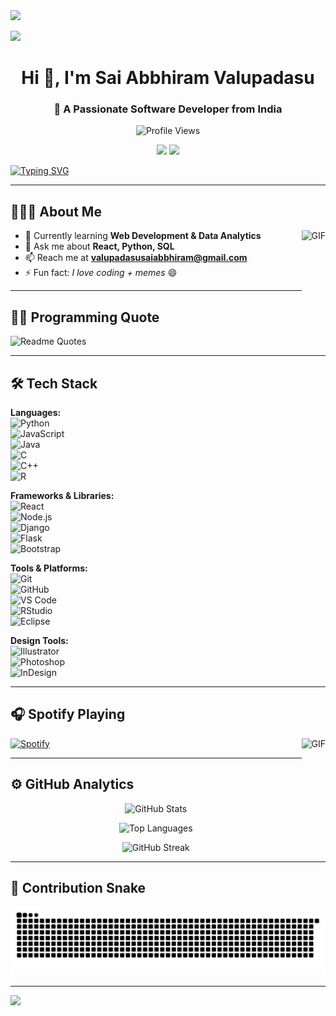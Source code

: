 <!-- Top Divider -->
<img src="https://user-images.githubusercontent.com/73097560/115834477-dbab4500-a447-11eb-908a-139a6edaec5c.gif">

<!-- Banner -->
![](https://github.com/halfrost/halfrost/blob/master/icons/header_.png)

<h1 align="center">Hi 👋, I'm Sai Abbhiram Valupadasu</h1>
<h3 align="center">🚀 A Passionate Software Developer from India</h3>

<p align="center">
  <img src="https://komarev.com/ghpvc/?username=valupadasusaiabbhiram&label=Profile%20views&color=0e75b6&style=flat" alt="Profile Views" /> 
</p>

<p align="center">
  <a href="mailto:valupadasusaiabbhiram@gmail.com"><img src="https://img.shields.io/badge/Email-Contact%20Me-blue?style=for-the-badge&logo=gmail" /></a>
  <a href="https://www.linkedin.com/in/saiabbhiram-valupadasu"><img src="https://img.shields.io/badge/LinkedIn-Connect-blue?style=for-the-badge&logo=linkedin" /></a>

</p>

[![Typing SVG](https://readme-typing-svg.demolab.com?font=Jetbrains+Mono&pause=1000&color=F74444&width=700&lines=I'm+a+Web+Developer+and+Data+Analytics+Enthusiast)](https://git.io/typing-svg)

---

## 👨🏻‍💻 About Me
<img align="right" alt="GIF" height="160px" src="https://media.giphy.com/media/du3J3cXyzhj75IOgvA/giphy.gif" />

- 🌱 Currently learning **Web Development & Data Analytics**  
- 💬 Ask me about **React, Python, SQL**  
- 📫 Reach me at **valupadasusaiabbhiram@gmail.com**  
- ⚡ Fun fact: *I love coding + memes* 😄  

---

## ✍🏻 Programming Quote
![Readme Quotes](https://quotes-github-readme.vercel.app/api?type=horizontal&theme=light)

---

## 🛠 Tech Stack  

**Languages:**  
![Python](https://img.shields.io/badge/-Python-05122A?style=flat&logo=python)  
![JavaScript](https://img.shields.io/badge/-JavaScript-05122A?style=flat&logo=javascript)  
![Java](https://img.shields.io/badge/-Java-05122A?style=flat&logo=java&logoColor=FFA518)  
![C](https://img.shields.io/badge/-C-05122A?style=flat&logo=c)  
![C++](https://img.shields.io/badge/-C++-05122A?style=flat&logo=c%2B%2B)  
![R](https://img.shields.io/badge/-R-05122A?style=flat&logo=r)  

**Frameworks & Libraries:**  
![React](https://img.shields.io/badge/-React-05122A?style=flat&logo=react)  
![Node.js](https://img.shields.io/badge/-Node.js-05122A?style=flat&logo=node.js)  
![Django](https://img.shields.io/badge/-Django-05122A?style=flat&logo=django)  
![Flask](https://img.shields.io/badge/-Flask-05122A?style=flat&logo=flask)  
![Bootstrap](https://img.shields.io/badge/-Bootstrap-05122A?style=flat&logo=bootstrap)  

**Tools & Platforms:**  
![Git](https://img.shields.io/badge/-Git-05122A?style=flat&logo=git)  
![GitHub](https://img.shields.io/badge/-GitHub-05122A?style=flat&logo=github)  
![VS Code](https://img.shields.io/badge/-Visual%20Studio%20Code-05122A?style=flat&logo=visual-studio-code)  
![RStudio](https://img.shields.io/badge/-RStudio-05122A?style=flat&logo=rstudio)  
![Eclipse](https://img.shields.io/badge/-Eclipse-05122A?style=flat&logo=eclipse-ide)  

**Design Tools:**  
![Illustrator](https://img.shields.io/badge/-Illustrator-05122A?style=flat&logo=adobe-illustrator)  
![Photoshop](https://img.shields.io/badge/-Photoshop-05122A?style=flat&logo=adobe-photoshop)  
![InDesign](https://img.shields.io/badge/-InDesign-05122A?style=flat&logo=adobe-indesign)  

---

## 🎧 Spotify Playing  
<img align="right" alt="GIF" height="170px" src="https://media.giphy.com/media/J5B1Y8QZnzXXbLQIBu/giphy.gif" />

[![Spotify](https://novatorem.visualbean.vercel.app/api/spotify)](https://open.spotify.com/user/1112981871)

---

## ⚙️ GitHub Analytics  

<p align="center">
  <img src="https://github-readme-stats.vercel.app/api?username=valupadasusaiabbhiram&show_icons=true&theme=default" alt="GitHub Stats" />
</p>

<p align="center">
  <img src="https://github-readme-stats.vercel.app/api/top-langs?username=valupadasusaiabbhiram&layout=compact" alt="Top Languages" />
</p>

<p align="center">
  <img src="https://github-readme-streak-stats.herokuapp.com/?user=valupadasusaiabbhiram&theme=default" alt="GitHub Streak" />
</p>

---

## 🐍 Contribution Snake  
![snake gif](https://github.com/ValupadasuSaiabbhiram/ValupadasuSaiabbhiram/blob/output/github-snake.svg)

---

<!-- Bottom Divider -->
<img src="https://user-images.githubusercontent.com/73097560/115834477-dbab4500-a447-11eb-908a-139a6edaec5c.gif">

